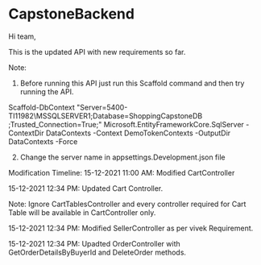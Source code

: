 # CapstoneBackend

Hi team,

This is the updated API with new requirements so far.

Note:
1. Before running this API just run this Scaffold command and then try running the API.

Scaffold-DbContext "Server=5400-TI11982\MSSQLSERVER1;Database=ShoppingCapstoneDB ;Trusted_Connection=True;" 
Microsoft.EntityFrameworkCore.SqlServer -ContextDir DataContexts -Context DemoTokenContexts -OutputDir DataContexts -Force

2. Change the server name in appsettings.Development.json file

Modification Timeline:
15-12-2021 11:00 AM: Modified CartController

15-12-2021 12:34 PM: Updated Cart Controller.

  Note:
  Ignore CartTablesController and every controller required for Cart Table will be available in CartController only.
  
15-12-2021 12:34 PM: Modified SellerController as per vivek Requirement.

15-12-2021 12:34 PM: Upadted OrderController with GetOrderDetailsByBuyerId and DeleteOrder methods.
